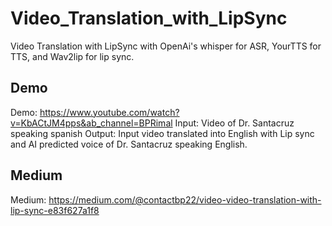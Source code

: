 # Video_Translation_with_LipSync
Video Translation with LipSync with OpenAi's whisper for ASR, YourTTS for TTS, and Wav2lip for lip sync.

## Demo
Demo: https://www.youtube.com/watch?v=KbACtJM4pps&ab_channel=BPRimal
Input: Video of Dr. Santacruz speaking spanish
Output: Input video translated into English with Lip sync and AI predicted voice of Dr. Santacruz speaking English.


## Medium
Medium: https://medium.com/@contactbp22/video-video-translation-with-lip-sync-e83f627a1f8
